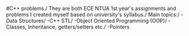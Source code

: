 #C++ problems./
They are both ECE NTUA 1st year's assignments and problems I created myself based on university's syllabus./
Main topics:/
-Data Structures/
-C++ STL/
-Object Oriented Programming (OOP)/
-Classes, Inheritance, getters/setters etc./
-Pointers
